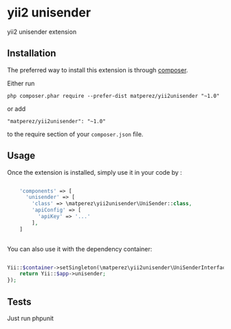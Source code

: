 yii2 unisender
==============
yii2 unisender extension

Installation
------------

The preferred way to install this extension is through [composer](http://getcomposer.org/download/).

Either run

```
php composer.phar require --prefer-dist matperez/yii2unisender "~1.0"
```

or add

```
"matperez/yii2unisender": "~1.0"
```

to the require section of your `composer.json` file.


Usage
-----

Once the extension is installed, simply use it in your code by  :


```php

    'components' => [
      'unisender' => [
        'class' => \matperez\yii2unisender\UniSender::class,
        'apiConfig' => [
          'apiKey' => '...'
        ],
    ]
    
```

You can also use it with the dependency container:

```php

Yii::$container->setSingleton(\matperez\yii2unisender\UniSenderInterface::class, function() {
    return Yii::$app->unisender;
});

```


Tests
-----

Just run phpunit 